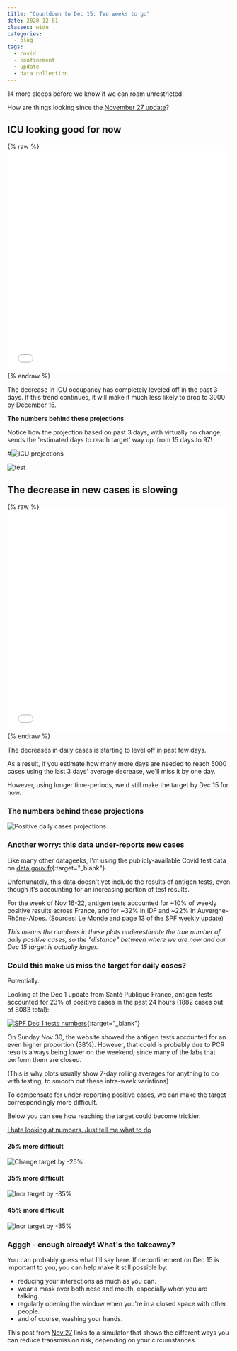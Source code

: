 ```yaml
---
title: "Countdown to Dec 15: Two weeks to go"
date: 2020-12-01
classes: wide
categories:
  - blog
tags:
  - covid
  - confinement
  - update
  - data collection
---
```


14 more sleeps before we know if we can roam unrestricted.

How are things looking since the [November 27 update](2020-11-28-nov-27-update.md)?

## ICU looking good for now

{% raw %}<iframe width="100%" height="500" frameborder="0" scrolling="no" src="//plotly.com/~limegimlet/586.embed?showlink=false"></iframe> {% endraw %}

The decrease in ICU occupancy has completely leveled off in the past 3 days. If this trend continues, it will make it much less likely to drop to 3000 by December 15.

**The numbers behind these projections**

Notice how the projection based on past 3 days, with virtually no change, sends the 'estimated days to reach target' way up, from 15 days to 97!

#![ICU projections](https://limegimlet.github.io/learning/assets/images/2020/dec1_rea_projections.png)

![test](../../assets/images/2020/dec1_rea_projections.png)

## The decrease in new cases is slowing

{% raw %}<iframe width="100%" height="500" frameborder="0" scrolling="no" src="//plotly.com/~limegimlet/593.embed?showlink=false"></iframe> {% endraw %}

The decreases in daily cases is starting to level off in past few days.

As a result, if you estimate how many more days are needed to reach 5000 cases using the last 3 days' average decrease, we'll miss it by one day.

However, using longer time-periods, we'd still make the target by Dec 15 for now.

### The numbers behind these projections

![Positive daily cases projections](https://limegimlet.github.io/learning/assets/images/2020/dec1_pos_projections.png)

### Another worry: this data under-reports new cases

Like many other datageeks, I'm using the publicly-available Covid test data on [data.gouv.fr](https://www.data.gouv.fr/en/datasets/donnees-relatives-aux-resultats-des-tests-virologiques-covid-19/){:target="_blank"}.

Unfortunately, this data doesn't yet include the results of antigen tests, even though it's accounting for an increasing portion of test results.   

For the week of Nov 16-22, antigen tests accounted for ~10% of weekly positive results across France, and for ~32% in IDF and ~22% in Auvergne-Rhône-Alpes. (Sources: [Le Monde](https://www.lemonde.fr/les-decodeurs/article/2020/11/27/comment-les-tests-antigeniques-compliquent-les-calculs-d-indicateurs-cles-de-l-epidemie-de-covid-19_6061414_4355770.html) and page 13 of the [SPF weekly update](https://www.santepubliquefrance.fr/maladies-et-traumatismes/maladies-et-infections-respiratoires/infection-a-coronavirus/documents/bulletin-national/covid-19-point-epidemiologique-du-26-novembre-2020))

*This means the numbers in these plots underestimate the true number of daily positive cases, so the "distance" between where we are now and our Dec 15 target is actually larger.*

### Could this make us miss the target for daily cases?

Potentially.

Looking at the Dec 1 update from Santé Publique France, antigen tests accounted for 23% of positive cases in the past 24 hours (1882 cases out of 8083 total):

[![SPF Dec 1 tests numbers](../../assets/images/2020/dec1_SPF_update.png)](https://www.santepubliquefrance.fr/dossiers/coronavirus-covid-19/coronavirus-chiffres-cles-et-evolution-de-la-covid-19-en-france-et-dans-le-monde#block-266151){:target="_blank"}

On Sunday Nov 30, the website showed the antigen tests accounted for an even higher proportion (38%). However, that could is probably due to PCR results always being lower on the weekend, since many of the labs that perform them are closed.

(This is why plots usually show 7-day rolling averages for anything to do with testing, to smooth out these intra-week variations)

To compensate for under-reporting positive cases, we can make the target correspondingly more difficult.

Below you can see how reaching the target could become trickier.

[I hate looking at numbers. Just tell me what to do](2020-12-01-dec-01-update.md#agggh---enough-already-whats-the-takeaway)

#### 25% more difficult

![Change target by -25%](https://limegimlet.github.io/learning/assets/images/2020/dec1_pos_3750_target.png)

#### 35% more difficult

![Incr target by -35%](https://limegimlet.github.io/learning/assets/images/2020/dec1_pos_3250_target.png)

#### 45% more difficult

![Incr target by -35%](https://limegimlet.github.io/learning/assets/images/2020/dec1_pos_2750_target.png)

### Agggh - enough already! What's the takeaway?

You can probably guess what I'll say here. If deconfinement on Dec 15 is important to you, you can help make it still possible by:

* reducing your interactions as much as you can.
* wear a mask over both nose and mouth, especially when you are talking.
* regularly opening the window when you're in a closed space with other people.
* and of course, washing your hands.

This post from [Nov 27](2020-11-27-safer-visits.md) links to a simulator that shows the different ways you can reduce transmission risk, depending on your circumstances.
